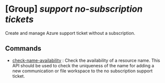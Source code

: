 # [Group] _support no-subscription tickets_

Create and manage Azure support ticket without a subscription.

## Commands

- [check-name-availability](/Commands/support/no-subscription/tickets/_check-name-availability.md)
: Check the availability of a resource name. This API should be used to check the uniqueness of the name for adding a new communication or file workspace to the no subscription support ticket.
